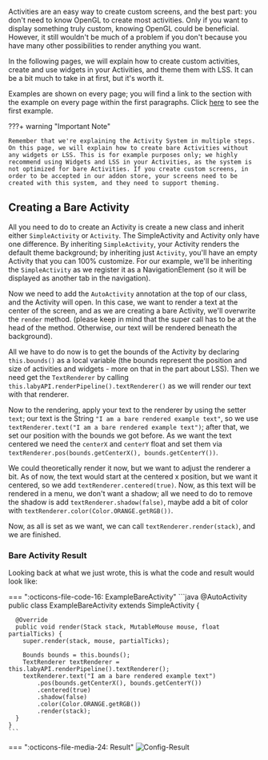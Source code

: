 Activities are an easy way to create custom screens, and the best part: you don't need to know OpenGL to create most activities. 
Only if you want to display something truly custom, knowing OpenGL could be beneficial. However, it still wouldn't be much of a problem if you don't because you have many other possibilities to render anything you want.

In the following pages, we will explain how to create custom activities, create and use widgets in your Activities, and theme them with LSS. It can be a bit much to take in at first, but it's worth it.

Examples are shown on every page; you will find a link to the section with the example on every page within the first paragraphs. Click <a href="#bare-activity-example">here</a> to see the first example.

???+ warning "Important Note"

    Remember that we're explaining the Activity System in multiple steps. On this page, we will explain how to create bare Activities without any widgets or LSS. This is for example purposes only; we highly recommend using Widgets and LSS in your Activities, as the system is not optimized for bare Activities. If you create custom screens, in order to be accepted in our addon store, your screens need to be created with this system, and they need to support theming. 

## Creating a Bare Activity

All you need to do to create an Activity is create a new class and inherit either `SimpleActivity` or `Activity`. The SimpleActivity and Activity only have one difference. By inheriting `SimpleActivity`, your Activity renders the default theme background; by inheriting just `Activity`, you'll have an empty Activity that you can 100% customize. For our example, we'll be inheriting the `SimpleActivity` as we register it as a NavigationElement (so it will be displayed as another tab in the navigation). 

Now we need to add the `AutoActivity` annotation at the top of our class, and the Activity will open.
In this case, we want to render a text at the center of the screen, and as we are creating a bare Activity, we'll overwrite the `render` method. (please keep in mind that the super call has to be at the head of the method. Otherwise, our text will be rendered beneath the background). 

All we have to do now is to get the bounds of the Activity by declaring `this.bounds()` as a local variable (the bounds represent the position and size of activities and widgets - more on that in the part about LSS). Then we need get the `TextRenderer` by calling `this.labyAPI.renderPipeline().textRenderer()` as we will render our text with that renderer. 

Now to the rendering, apply your text to the renderer by using the setter `text`; our text is the String `"I am a bare rendered example text"`, so we use `textRenderer.text("I am a bare rendered example text")`; after that, we set our position with the bounds we got before. As we want the text centered we need the `centerX` and `centerY` float and set them via `textRenderer.pos(bounds.getCenterX(), bounds.getCenterY())`. 

We could theoretically render it now, but we want to adjust the renderer a bit. As of now, the text would start at the centered x position, but we want it centered, so we add `textRenderer.centered(true)`. Now, as this text will be rendered in a menu, we don't want a shadow; all we need to do to remove the shadow is add `textRenderer.shadow(false)`, maybe add a bit of color with `textRenderer.color(Color.ORANGE.getRGB())`.

Now, as all is set as we want, we can call `textRenderer.render(stack)`, and we are finished. 

### Bare Activity Result

Looking back at what we just wrote, this is what the code and result would look like:

=== ":octicons-file-code-16: ExampleBareActivity"
    ```java
    @AutoActivity
    public class ExampleBareActivity extends SimpleActivity {
    
      @Override
      public void render(Stack stack, MutableMouse mouse, float partialTicks) {
        super.render(stack, mouse, partialTicks);
    
        Bounds bounds = this.bounds();
        TextRenderer textRenderer = this.labyAPI.renderPipeline().textRenderer();
        textRenderer.text("I am a bare rendered example text")
            .pos(bounds.getCenterX(), bounds.getCenterY())
            .centered(true)
            .shadow(false)
            .color(Color.ORANGE.getRGB())
            .render(stack);
      }
    }
    ```

=== ":octicons-file-media-24: Result"
    ![Config-Result](../../../assets/files/screenshots/bare-activity-example.png)
